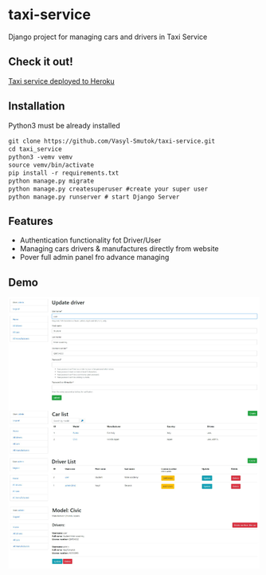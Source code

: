 # taxi-service

Django project for managing cars and drivers in Taxi Service

## Check it out!

[Taxi service deployed to Heroku](https://taxi-service-smutok.herokuapp.com)

## Installation

Python3 must be already installed

```shell
git clone https://github.com/Vasyl-Smutok/taxi-service.git
cd taxi_service
python3 -vemv vemv
source vemv/bin/activate
pip install -r requirements.txt
python manage.py migrate 
python manage.py createsuperuser #create your super user
python manage.py runserver # start Django Server
```


## Features 

* Authentication  functionality fot Driver/User
* Managing cars drivers & manufactures directly from website
* Pover full admin panel fro advance managing

## Demo 

![Website interface](demo.jpg)